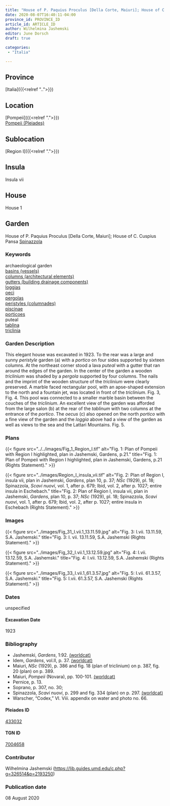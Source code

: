 ```yaml
---
title: "House of P. Paquius Proculus [Della Corte, Maiuri]; House of C. Cuspius Pansa [Spinazzola](I.vii.1)"
date: 2020-08-07T16:40:11-04:00
province_id: PROVINCE_ID
article_id: ARTICLE_ID
author: Wilhelmina Jashemski
editor: June Dorsch
draft: true

categories:
 - "Italia"

---
```


## Province

[Italia]({{<relref "..">}})

## Location

[Pompeii]({{<relref ".">}}) \
[Pompeii (Pleiades)](https://pleiades.stoa.org/places/433032)

## Sublocation

[Region I]({{<relref ".">}})

## Insula

Insula vii

## House

House 1

## Garden

House of P. Paquius Proculus [Della Corte, Maiuri]; House of C. Cuspius Pansa [Spinazzola](I.vii.1)

### Keywords

archaeological garden \
[basins (vessels)](http://vocab.getty.edu/page/aat/300045614) \
[columns (architectural elements)](http://vocab.getty.edu/page/aat/300001571) \
[gutters (building drainage components)](http://vocab.getty.edu/page/aat/300052565) \
[loggias](http://vocab.getty.edu/page/aat/300004137) \
[oeci](http://vocab.getty.edu/page/aat/300080791) \
[pergolas](http://vocab.getty.edu/page/aat/300006783) \
[peristyles (columnades)](http://vocab.getty.edu/page/aat/300004029) \
[piscinae]( http://vocab.getty.edu/page/aat/300375619) \
[porticoes](http://vocab.getty.edu/page/aat/300004145) \
puteal \
[tablina](http://vocab.getty.edu/page/aat/300004180) \
[triclinia](http://vocab.getty.edu/page/aat/300004359)

### Garden Description

This elegant house was excavated in 1923. To the rear was a large and sunny *peristyle* garden (a) with a *portico* on four sides supported by sixteen columns. At the northeast corner stood a lava *puteal* with a gutter that ran around the edges of the garden. In the center of the garden a wooden *triclinium* was shaded by a *pergola* supported by four columns. The nails and the imprint of the wooden structure of the *triclinium* were clearly preserved. A marble faced rectangular pool, with an apse-shaped extension to the north and a fountain jet, was located in front of the *triclinium*. Fig. 3, Fig. 4. This pool was connected to a smaller marble basin between the couches of the *triclinium*. An excellent view of the garden was afforded from the large salon (b) at the rear of the *tablinum* with two columns at the entrance of the *portico*. The *oecus* (c) also opened on the north *portico* with a fine view of the garden and the *loggia* above had a view of the garden as well as views to the sea and the Lattari Mountains. Fig. 5.

<!--### Maps-->

<!--
OLD WAY (DO NOT USE)
![alt_text](../../images/image_name.ext)
*CAPTION*

NEW WAY ↓↓↓↓
{{< figure src="../../images/image_name.ext" alt="ALT_TEXT" title="CAPTION" >}}
-->

### Plans

{{< figure src="../../images/Fig_1_Region_I.tif" alt="Fig. 1: Plan of Pompeii with Region I highlighted, plan in Jashemski, Gardens, p.21." title="Fig. 1: Plan of Pompeii with Region I highlighted, plan in Jashemski, Gardens, p.21 (Rights Statement)." >}}

{{< figure src="../images/Region_I_insula_vii.tif" alt="Fig. 2: Plan of Region I, insula vii, plan in Jashemski, *Gardens*, plan 10, p. 37; *NSc* (1929), pl. 18; Spinazzola, *Scavi nuovi*, vol. 1, after p. 679; Ibid, vol. 2, after p. 1027; entire insula in Eschebach." title="Fig. 2: Plan of Region I, insula vii, plan in Jashemski, *Gardens*, plan 10, p. 37; *NSc* (1929), pl. 18; Spinazzola, *Scavi nuovi*, vol. 1, after p. 679; Ibid, vol. 2, after p. 1027; entire insula in Eschebach (Rights Statement)." >}}

### Images

{{< figure src="../images/Fig_31_I.vii.1_13.11.59.jpg" alt="Fig. 3: I.vii. 13.11.59, S.A. Jashemski." title="Fig. 3: I. vii. 13.11.59, S.A. Jashemski (Rights Statement)." >}}

{{< figure src="../images/Fig_32_I.vii.1_13.12.59.jpg" alt="Fig. 4: I.vii. 13.12.59, S.A. Jashemski." title="Fig. 4: I.vii. 13.12.59, S.A. Jashemski (Rights Statement)." >}}

{{< figure src="../images/Fig_33_I.vii.1_61.3.57.jpg" alt="Fig. 5: I.vii. 61.3.57, S.A. Jashemski." title="Fig. 5: I.vii. 61.3.57, S.A. Jashemski (Rights Statement)." >}}

### Dates

unspecified

#### Excavation Date

1923

### Bibliography

* Jashemski, *Gardens*, 1:92. [(worldcat)](http://www.worldcat.org/oclc/884024123)
* Idem, *Gardens*, vol.II, p. 37. [(worldcat)](http://www.worldcat.org/oclc/921816405)
* Maiuri, *NSc* (1929), p. 386 and fig. 18 (plan of triclinium) on p. 387, fig. 20 (plan) on p. 389.
* Maiuri, *Pompeii* (Novara), pp. 100-101. [(worldcat)](http://www.worldcat.org/oclc/470375462)
* Pernice, p. 13.
* Soprano, p. 307, no. 30;
* Spinazzola, *Scavi nuovi*, p. 299 and fig. 334 (plan) on p. 297. [(worldcat)](http://www.worldcat.org/oclc/883858580)
* Warscher, “Codex,” VI. Viii. appendix on water and photo no. 66.

<!--#### Periodo ID-->

<!-- [PERIODO_ID](https://pleiades.stoa.org/places/PLEIADES_ID) -->

#### Pleiades ID

[433032](https://pleiades.stoa.org/places/433032)

#### TGN ID

[7004658](http://vocab.getty.edu/page/tgn/7004658)

### Contributor

Wilhelmina Jashemski (https://lib.guides.umd.edu/c.php?g=326514&p=2193250)

### Publication date

08 August 2020

<!--### Related articles-->

<!-- Links to other related articles. Leave blank for now -->
